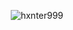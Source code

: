 <p align="center">
  <img align="center"
  src="https://github-readme-stats.vercel.app/api/top-langs/?username=valium007&show_icons=true&theme=onedark&locale=en&layout=compact"
  alt="hxnter999"/>
</p>
